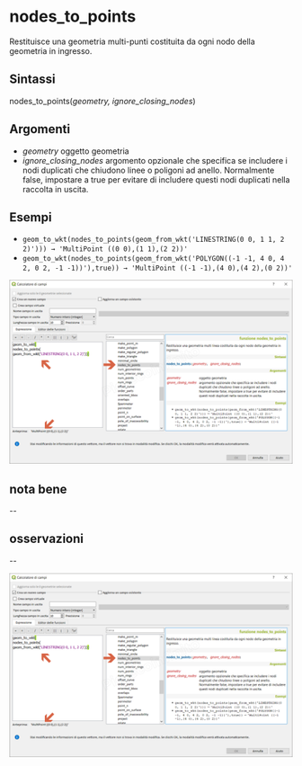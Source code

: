 # nodes_to_points

Restituisce una geometria multi-punti costituita da ogni nodo della geometria in ingresso.

## Sintassi

nodes_to_points(_geometry, ignore_closing_nodes_)

## Argomenti

* _geometry_ oggetto geometria
* _ignore_closing_nodes_ argomento opzionale che specifica se includere i nodi duplicati che chiudono linee o poligoni ad anello. Normalmente false, impostare a true per evitare di includere questi nodi duplicati nella raccolta in uscita.

## Esempi

* `geom_to_wkt(nodes_to_points(geom_from_wkt('LINESTRING(0 0, 1 1, 2 2)'))) → 'MultiPoint ((0 0),(1 1),(2 2))'`
* `geom_to_wkt(nodes_to_points(geom_from_wkt('POLYGON((-1 -1, 4 0, 4 2, 0 2, -1 -1))'),true)) → 'MultiPoint ((-1 -1),(4 0),(4 2),(0 2))'`

![](/img/geometria/nodes_to_points/nodes_to_points1.png)

## nota bene

--

## osservazioni

--

![](/img/geometria/nodes_to_points/nodes_to_points1.png)